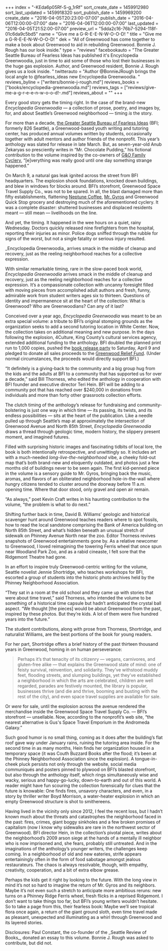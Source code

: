 +++
index = "-KEda6p05Rf-S-g_1rRf"
sort_create_date = 1459912980
sort_last_updated = 1459918320
sort_publish_date = 1459969200
create_date = "2016-04-05T20:23:00-07:00"
publish_date = "2016-04-06T12:00:00-07:00"
date = "2016-04-06T12:00:00-07:00"
last_updated = "2016-04-05T21:52:00-07:00"
preview_url = "5dda2c16-76b7-5294-118f-01c6da9c5bd5"
name = "Give me a G-R-E-E-N-W-O-O-D! "
title = "Give me a G-R-E-E-N-W-O-O-D! "
dek = "All of Greenwood has come together to make a book about Greenwood to aid in rebuilding Greenwood. Bonnie J. Rough has our look inside."
type = "reviews"
facebookauto = "The Greater Seattle Bureau of Fearless Ideas has published it's Encyclopedia Greenwoodia, just in time to aid some of those who lost their businesses in the huge gas explosion. Author, and Greenwood resident, Bonnie J. Rough gives us a look inside. "
twitterauto = "Author @BonnieJRough brings the local angle to @fearless_ideas new Encyclopedia Greenwoodia. "
reviews_byline = ["writers/bonnie-j-rough.md"]
reviews_books = ["books/encyclopedia-greenwoodia.md"]
reviews_tags = ["reviews/give-me-a-g-r-e-e-n-w-o-o-d!-.md"]
reviews_about = ""
+++

Every good story gets the timing right. In the case of the brand-new _Encyclopedia Greenwoodia_ &mdash; a collection of prose, poetry, and images by, for, and about Seattle’s Greenwood neighborhood &mdash; timing _is_ the story. 

For more than a decade, <a href="http://fearlessideas.org/" title="The Greater Seattle Bureau of Fearless Ideas | A nonprofit writing and communications center">the Greater Seattle Bureau of Fearless Ideas</a> (BFI; formerly 826 Seattle), a Greenwood-based youth writing and tutoring center, has produced annual volumes written by students, occasionally together with adult mentors and author friends of the nonprofit. This year’s anthology was slated for release in late March. But, as seven-year-old Anub Zekaryas so presciently writes in “Mr. Chocolate Pudding,” his fictional contribution to the volume inspired by the co-owners of <a href="http://familycyclery.com/" title="G &amp;amp; O Family Cyclery">G&amp;O Family Cyclery</a>, “[e]verything was really good until one day something strange happened.” 

On March 9, a natural gas leak ignited across the street from BFI headquarters. The explosion shook foundations, knocked down buildings, and blew in windows for blocks around. BFI’s storefront, Greenwood Space Travel Supply Co., was not to be spared. In all, the blast damaged more than fifty establishments, flattening <a href="http://neptunecoffee.com/" title="Home - Neptune Coffee">Neptune Coffee</a>, <a href="http://www.mrgyroseattle.com/" title="Mr Gyros Seattle - Voted Best Gyro In Seattle!">Mr. Gyros</a> and Greenwood Quick Stop grocery and destroying much of the aforementioned cyclery. It was a complete disaster: shuttered businesses and displaced residents meant &mdash; still mean &mdash; livelihoods on the line. 

And yet, the timing. It happened in the wee hours on a quiet, rainy Wednesday. Doctors quickly released nine firefighters from the hospital, reporting their injuries as minor. Police dogs sniffed through the rubble for signs of the worst, but not a single fatality or serious injury resulted. 

<p class="pull-quote">_Encyclopedia Greenwoodia_ arrives smack in the middle of cleanup and recovery, just as the reeling neighborhood reaches for a collective expression.</p>

With similar remarkable timing, rare in the slow-paced book world, _Encyclopedia Greenwoodia_ arrives smack in the middle of cleanup and recovery, just as the reeling neighborhood reaches for a collective expression. It’s a compassionate collection with uncanny foresight filled with moving pieces from accomplished adult authors and fresh, funny, admirable work from student writers ages six to thirteen. Questions of identity and impermanence sit at the heart of the collection: What is Greenwood? Who are Greenwoodians? Can any of it last?

Conceived over a year ago, _Encyclopedia Greenwoodia_ was meant to be an extra special volume: a tribute to BFI’s original stomping grounds as the organization seeks to add a second tutoring location in White Center. Now, the collection takes on additional meaning and new purpose. In the days following the explosion, 4Culture, King County’s cultural services agency, extended additional funding to the anthology. BFI doubled the planned print run to 1,000 copies, pushed the [book release party](https://www.facebook.com/events/272424569755891/) to Saturday, April 9 and pledged to donate all sales proceeds to the [Greenwood Relief Fund](http://phinneycenter.org/greenwoodrelief/index.html). (Under normal circumstances, the proceeds would directly support BFI.)

“It definitely is a giving-back to the community and a big group hug from the kids and the adults at BFI to a community that has supported us for over a decade,” said Bill Thorness, who edited the anthology in cooperation with BFI founder and executive director Teri Hein. BFI will be adding to a community pot that has reached over $240,000 in donations from individuals and more than forty other grassroots collection efforts. 

The clutch timing of the anthology’s release for fundraising and community-bolstering is just one way in which time &mdash; its passing, its twists, and its endless possibilities &mdash; sits at the heart of the publication. Like a needle pulled up through Seattle’s map at approximately the intersection of Greenwood Avenue and North 85th Street, _Encyclopedia Greenwoodia_ draws a thread through geologic time, modern history, the slippery present moment, and imagined futures.

Filled with surprising historic images and fascinating tidbits of local lore, the book is both intentionally retrospective, and unwittingly so. It includes art with a much-needed _long-live-the-neighborhood_ vibe, a cheeky fold-out map that’s both brand-new and eloquently outdated, and photos just a few months old of buildings never to be seen again. The first kid-penned piece in the volume is a sensory guide to Mr. Gyros, bringing back the music, aromas, and flavors of an obliterated neighborhood hole-in-the-wall where hungry citizens tended to cluster around the doorway before 11 a.m. opening time. Where that door stood, only gravel and open air remain. 

“As always,” poet Kevin Craft writes in his haunting contribution to the volume, “the problem is what to do next.”

Shifting further back in time, David B. Williams’ geologic and historical scavenger hunt around Greenwood teaches readers where to spot fossils, how to read the local sandstone comprising the Bank of America building on North 85th Street, and what’s hidden beneath an unusual stretch of sidewalk on Phinney Avenue North near the zoo. Editor Thorness revives snapshots of Greenwood entertainments gone by. As a relative newcomer to Greenwood, I loved reimagining the towering Ferris wheel that once spun near Woodland Park Zoo, and as a rabid cineaste, I felt sore that the Ridgemont Theatre had gone. 

In an effort to inspire truly Greenwood-centric writing for the volume, Seattle novelist Jennie Shortridge, who teaches workshops for BFI, escorted a group of students into the historic photo archives held by the Phinney Neighborhood Association. 

“They sat in a room at the old school and they came up with stories that were about time travel,” said Thorness, who intended the volume to be something of a historical time capsule but hadn’t anticipated the crystal ball aspect. “We thought [the pieces] would be about Greenwood from the past, inspired by these photos. But they’re kids. A lot of them were five hundred years into the future.” 

The student contributions, along with prose from Thorness, Shortridge, and naturalist Williams, are the best portions of the book for young readers.

For her part, Shortridge offers a brief history of the past thirteen thousand years in Greenwood, homing in on human perseverance: 

<blockquote>
	Perhaps it’s that tenacity of its citizenry &mdash; vegans, carnivores, and gluten-free alike &mdash; that explains the Greenwood state of mind: one of feisty survival, reinvention, and solidarity. They’ve withstood muddy feet, flooding streets, and slumping buildings, yet they’ve established a neighborhood in which the arts are celebrated, children are well regarded, parades are festively mounted, the library is popular, businesses thrive (and die and thrive, booming and busting with the rest of the city), and even space travel supplies are available for sale.
</blockquote>

Or _were_ for sale, until the explosion across the avenue rendered the merchandise inside the Greenwood Space Travel Supply Co. &mdash; BFI’s storefront &mdash; unsellable. Now, according to the nonprofit’s web site, “the nearest alternative is Gus's Space Travel Emporium in the Andromeda Galaxy.” 

Such good humor is no small thing, coming as it does after the building’s flat roof gave way under January rains, ruining the tutoring area inside. For the second time in as many months, Hein finds her organization housed in a temporary space (it was Couth Buzzard Books after the flood; it’s been at the Phinney Neighborhood Association since the explosion). A tongue-in-cheek pluck persists not only through the website, social media communiqués and posters pinned to plywood on BFI’s blasted storefront, but also through the anthology itself, which rings simultaneously wise and wacky, serious and happy-go-lucky, down-to-earth and out of this world. A reader might have fun scouring the collection forensically for clues that the future is knowable: One finds fires, unsavory characters, and even, in a story by thriller writer Boyd Morrison, a water-heater explosion in which an empty Greenwood structure is shot to smithereens. 

Having lived in the vicinity only since 2012, I feel the recent loss, but I hadn’t known much about the threats and catastrophes the neighborhood faced in the past: fires, crimes, giant boggy sinkholes and a few broken promises of capitalism (now I know why sidewalks are rare in the northwest sector of Greenwood). BFI director Hein, in the collection’s pivotal piece, writes about the neighborhood’s 2009 arson siege at the hands of a mentally ill neighbor who is now imprisoned and, she fears, probably still untreated. And in the imaginations of the anthology’s younger writers, the challenges keep coming. In a neighborhood of old and new eateries, strife appears entertainingly often in the form of food sabotage amongst jealous restaurateurs. The chaos is always resolvable, though, with empathy, creativity, cooperation, and a bit of extra elbow grease.  

Perhaps the kids get it right by looking to the future. With the long view in mind it’s not so hard to imagine the return of Mr. Gyros and its neighbors. Maybe it’s not even such a stretch to anticipate more ambitious reruns: new turns on a Phinney Ridge Ferris wheel, fresh flicks in a reprised Ridgemont. I don’t want to take things too far, but BFI’s young writers wouldn’t hesitate. So to take a page from this, their fearless book: Maybe we’ll see tropical flora once again, a return of the giant ground sloth, even time travel made as pleasant, unexpected and illuminating as a whirl through Greenwood and its layered stories.

<p class="footer">Disclosures: Paul Constant, the co-founder of the _Seattle Review of Books_, donated an essay to this volume. Bonnie J. Rough was asked to contribute, but did not.</p>